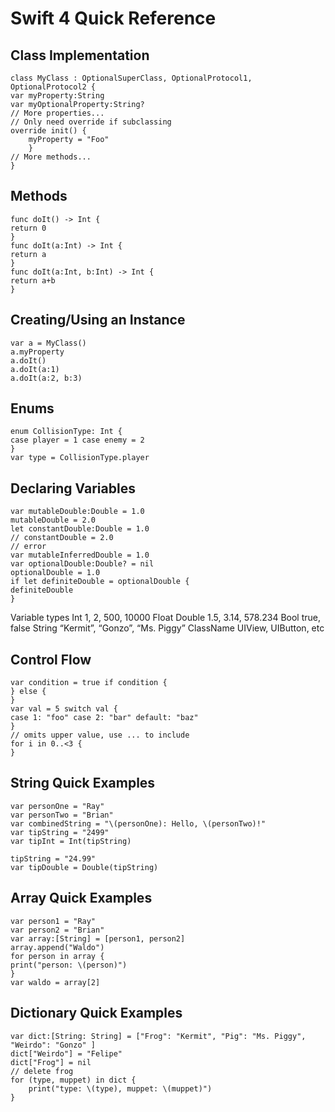 # Swift 4 Quick Reference

## Class Implementation 

    class MyClass : OptionalSuperClass, OptionalProtocol1, OptionalProtocol2 { 
    var myProperty:String 
    var myOptionalProperty:String? 
    // More properties... 
    // Only need override if subclassing 
    override init() { 	
	    myProperty = "Foo" 
	    } 
    // More methods... 
    } 

## Methods 

    func doIt() -> Int { 
    return 0 
    } 
    func doIt(a:Int) -> Int { 
    return a 
    } 
    func doIt(a:Int, b:Int) -> Int { 
    return a+b 
    } 

## Creating/Using an Instance 

    var a = MyClass() 
    a.myProperty 
    a.doIt() 
    a.doIt(a:1) 
    a.doIt(a:2, b:3) 

## Enums 

    enum CollisionType: Int { 
    case player = 1 case enemy = 2 
    } 
    var type = CollisionType.player

## Declaring Variables 

    var mutableDouble:Double = 1.0 
    mutableDouble = 2.0 
    let constantDouble:Double = 1.0 
    // constantDouble = 2.0 
    // error 
    var mutableInferredDouble = 1.0 
    var optionalDouble:Double? = nil 
    optionalDouble = 1.0 
    if let definiteDouble = optionalDouble { 
    definiteDouble 
    }

 
Variable types Int 1, 2, 500, 10000 Float Double 1.5, 3.14, 578.234 Bool true, false String “Kermit”, “Gonzo”, “Ms. Piggy” ClassName UIView, UIButton, etc 

## Control Flow 

    var condition = true if condition { 
    } else { 
    } 
    var val = 5 switch val { 
    case 1: "foo" case 2: "bar" default: "baz" 
    } 
    // omits upper value, use ... to include 
    for i in 0..<3 { 
    }

## String Quick Examples 

    var personOne = "Ray" 
    var personTwo = "Brian" 
    var combinedString = "\(personOne): Hello, \(personTwo)!" 
    var tipString = "2499" 
    var tipInt = Int(tipString) 
    
    tipString = "24.99" 
    var tipDouble = Double(tipString) 

## Array Quick Examples 

    var person1 = "Ray" 
    var person2 = "Brian" 
    var array:[String] = [person1, person2] 
    array.append("Waldo") 
    for person in array { 
    print("person: \(person)") 
    } 
    var waldo = array[2] 

## Dictionary Quick Examples 

    var dict:[String: String] = ["Frog": "Kermit", "Pig": "Ms. Piggy", "Weirdo": "Gonzo" ] 
    dict["Weirdo"] = "Felipe" 
    dict["Frog"] = nil 
    // delete frog 
    for (type, muppet) in dict { 
	    print("type: \(type), muppet: \(muppet)") 
    }

<!--stackedit_data:
eyJoaXN0b3J5IjpbMTg3Mjk0NjM0MF19
-->